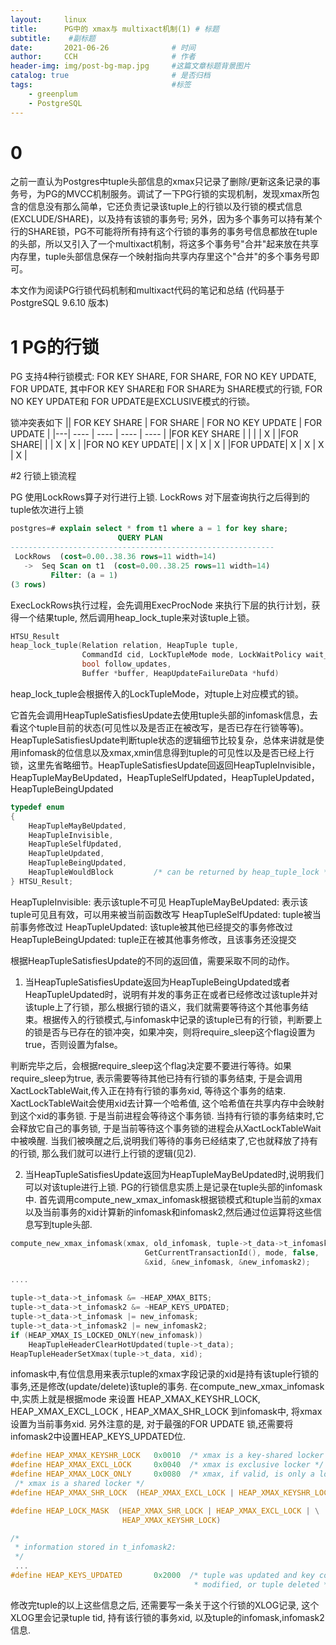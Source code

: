 ```yaml
---
layout:     linux   						
title:      PG中的 xmax与 multixact机制(1) # 标题 
subtitle:    #副标题
date:       2021-06-26 				# 时间
author:     CCH 					# 作者
header-img: img/post-bg-map.jpg 	#这篇文章标题背景图片
catalog: true 						# 是否归档
tags:								#标签
    - greenplum
    - PostgreSQL
---
```


# 0
之前一直认为Postgres中tuple头部信息的xmax只记录了删除/更新这条记录的事务号，为PG的MVCC机制服务。调试了一下PG行锁的实现机制，发现xmax所包含的信息没有那么简单，它还负责记录该tuple上的行锁以及行锁的模式信息(EXCLUDE/SHARE)，以及持有该锁的事务号; 另外，因为多个事务可以持有某个行的SHARE锁，PG不可能将所有持有这个行锁的事务的事务号信息都放在tuple的头部，所以又引入了一个multixact机制，将这多个事务号"合并"起来放在共享内存里，tuple头部信息保存一个映射指向共享内存里这个"合并"的多个事务号即可。

本文作为阅读PG行锁代码机制和multixact代码的笔记和总结 (代码基于 PostgreSQL 9.6.10 版本)

# 1 PG的行锁
PG 支持4种行锁模式: FOR KEY SHARE, FOR SHARE, FOR NO KEY UPDATE, FOR UPDATE, 其中FOR KEY SHARE和 FOR SHARE为 SHARE模式的行锁, FOR NO KEY UPDATE和 FOR UPDATE是EXCLUSIVE模式的行锁。

锁冲突表如下
||  FOR KEY SHARE   | FOR SHARE  |  FOR NO KEY UPDATE   | FOR UPDATE  |
|---|  ----  | ----  | ----   | ----  |
|FOR KEY SHARE |  |  |   | X |
|FOR SHARE|   |  | X  | X |
|FOR NO KEY UPDATE|   | X | X  | X |
|FOR UPDATE| X  | X | X  | X |


#2 行锁上锁流程

PG 使用LockRows算子对行进行上锁. LockRows 对下层查询执行之后得到的tuple依次进行上锁

```SQL
postgres=# explain select * from t1 where a = 1 for key share;
                        QUERY PLAN
-----------------------------------------------------------
 LockRows  (cost=0.00..38.36 rows=11 width=14)
   ->  Seq Scan on t1  (cost=0.00..38.25 rows=11 width=14)
         Filter: (a = 1)
(3 rows)
```

ExecLockRows执行过程，会先调用ExecProcNode 来执行下层的执行计划，获得一个结果tuple, 然后调用heap_lock_tuple来对该tuple上锁。

```C
HTSU_Result
heap_lock_tuple(Relation relation, HeapTuple tuple,
				CommandId cid, LockTupleMode mode, LockWaitPolicy wait_policy,
				bool follow_updates,
				Buffer *buffer, HeapUpdateFailureData *hufd)
```

heap_lock_tuple会根据传入的LockTupleMode，对tuple上对应模式的锁。

它首先会调用HeapTupleSatisfiesUpdate去使用tuple头部的infomask信息，去看这个tuple目前的状态(可见性以及是否正在被改写，是否已存在行锁等等)。HeapTupleSatisfiesUpdate判断tuple状态的逻辑细节比较复杂，总体来讲就是使用infomask的位信息以及xmax,xmin信息得到tuple的可见性以及是否已经上行锁，这里先省略细节。HeapTupleSatisfiesUpdate回返回HeapTupleInvisible，HeapTupleMayBeUpdated，HeapTupleSelfUpdated，HeapTupleUpdated，HeapTupleBeingUpdated

```C
typedef enum
{
	HeapTupleMayBeUpdated,
	HeapTupleInvisible,
	HeapTupleSelfUpdated,
	HeapTupleUpdated,
	HeapTupleBeingUpdated,
	HeapTupleWouldBlock			/* can be returned by heap_tuple_lock */
} HTSU_Result;
```
HeapTupleInvisible: 表示该tuple不可见
HeapTupleMayBeUpdated: 表示该tuple可见且有效，可以用来被当前函数改写
HeapTupleSelfUpdated: tuple被当前事务修改过
HeapTupleUpdated: 该tuple被其他已经提交的事务修改过
HeapTupleBeingUpdated: tuple正在被其他事务修改，且该事务还没提交

根据HeapTupleSatisfiesUpdate的不同的返回值，需要采取不同的动作。
1. 当HeapTupleSatisfiesUpdate返回为HeapTupleBeingUpdated或者HeapTupleUpdated时，说明有并发的事务正在或者已经修改过该tuple并对该tuple上了行锁，那么根据行锁的语义，我们就需要等待这个其他事务结束。根据传入的行锁模式,与infomask中记录的该tuple已有的行锁，判断要上的锁是否与已存在的锁冲突，如果冲突，则将require_sleep这个flag设置为true，否则设置为false。
   
   
判断完毕之后，会根据require_sleep这个flag决定要不要进行等待。如果require_sleep为true, 表示需要等待其他已持有行锁的事务结束, 于是会调用XactLockTableWait,传入正在持有行锁的事务xid, 等待这个事务的结束. XactLockTableWait会使用xid去计算一个哈希值, 这个哈希值在共享内存中会映射到这个xid的事务锁. 于是当前进程会等待这个事务锁. 当持有行锁的事务结束时,它会释放它自己的事务锁, 于是当前等待这个事务锁的进程会从XactLockTableWait中被唤醒. 当我们被唤醒之后,说明我们等待的事务已经结束了,它也就释放了持有的行锁, 那么我们就可以进行上行锁的逻辑(见2).

2. 当HeapTupleSatisfiesUpdate返回为HeapTupleMayBeUpdated时,说明我们可以对该tuple进行上锁. PG的行锁信息实质上是记录在tuple头部的infomask中. 首先调用compute_new_xmax_infomask根据锁模式和tuple当前的xmax以及当前事务的xid计算新的infomask和infomask2,然后通过位运算将这些信息写到tuple头部.

```C
compute_new_xmax_infomask(xmax, old_infomask, tuple->t_data->t_infomask2,
							  GetCurrentTransactionId(), mode, false,
							  &xid, &new_infomask, &new_infomask2);

....

tuple->t_data->t_infomask &= ~HEAP_XMAX_BITS;
tuple->t_data->t_infomask2 &= ~HEAP_KEYS_UPDATED;
tuple->t_data->t_infomask |= new_infomask;
tuple->t_data->t_infomask2 |= new_infomask2;
if (HEAP_XMAX_IS_LOCKED_ONLY(new_infomask))
	HeapTupleHeaderClearHotUpdated(tuple->t_data);
HeapTupleHeaderSetXmax(tuple->t_data, xid);
```

infomask中,有位信息用来表示tuple的xmax字段记录的xid是持有该tuple行锁的事务,还是修改(update/delete)该tuple的事务. 在compute_new_xmax_infomask中,实质上就是根据mode
来设置 HEAP_XMAX_KEYSHR_LOCK, HEAP_XMAX_EXCL_LOCK , HEAP_XMAX_SHR_LOCK 到infomask中, 将xmax设置为当前事务xid. 另外注意的是, 对于最强的FOR UPDATE 锁,还需要将infomask2中设置HEAP_KEYS_UPDATED位.

```C
#define HEAP_XMAX_KEYSHR_LOCK	0x0010	/* xmax is a key-shared locker */
#define HEAP_XMAX_EXCL_LOCK		0x0040	/* xmax is exclusive locker */
#define HEAP_XMAX_LOCK_ONLY		0x0080	/* xmax, if valid, is only a locker */
 /* xmax is a shared locker */
#define HEAP_XMAX_SHR_LOCK	(HEAP_XMAX_EXCL_LOCK | HEAP_XMAX_KEYSHR_LOCK)

#define HEAP_LOCK_MASK	(HEAP_XMAX_SHR_LOCK | HEAP_XMAX_EXCL_LOCK | \
						 HEAP_XMAX_KEYSHR_LOCK)

/*
 * information stored in t_infomask2:
 */
 ...
#define HEAP_KEYS_UPDATED		0x2000	/* tuple was updated and key cols
										 * modified, or tuple deleted */
```

修改完tuple的以上这些信息之后, 还需要写一条关于这个行锁的XLOG记录, 这个XLOG里会记录tuple tid, 持有该行锁的事务xid, 以及tuple的infomask,infomask2信息.



